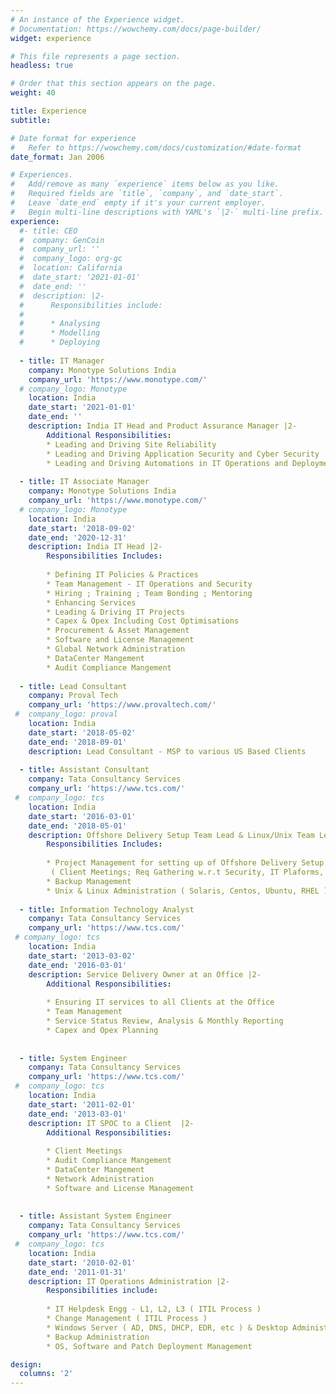 ```yaml
---
# An instance of the Experience widget.
# Documentation: https://wowchemy.com/docs/page-builder/
widget: experience

# This file represents a page section.
headless: true

# Order that this section appears on the page.
weight: 40

title: Experience
subtitle:

# Date format for experience
#   Refer to https://wowchemy.com/docs/customization/#date-format
date_format: Jan 2006

# Experiences.
#   Add/remove as many `experience` items below as you like.
#   Required fields are `title`, `company`, and `date_start`.
#   Leave `date_end` empty if it's your current employer.
#   Begin multi-line descriptions with YAML's `|2-` multi-line prefix.
experience:
  #- title: CEO
  #  company: GenCoin
  #  company_url: ''
  #  company_logo: org-gc
  #  location: California
  #  date_start: '2021-01-01'
  #  date_end: ''
  #  description: |2-
  #      Responsibilities include:
  #      
  #      * Analysing
  #      * Modelling
  #      * Deploying
        
  - title: IT Manager
    company: Monotype Solutions India
    company_url: 'https://www.monotype.com/'
  # company_logo: Monotype
    location: India
    date_start: '2021-01-01'
    date_end: ''
    description: India IT Head and Product Assurance Manager |2-
        Additional Responsibilities:
        * Leading and Driving Site Reliability 
        * Leading and Driving Application Security and Cyber Security
        * Leading and Driving Automations in IT Operations and Deployments
        
  - title: IT Associate Manager
    company: Monotype Solutions India
    company_url: 'https://www.monotype.com/'
  # company_logo: Monotype
    location: India
    date_start: '2018-09-02'
    date_end: '2020-12-31'
    description: India IT Head |2-
        Responsibilities Includes:
        
        * Defining IT Policies & Practices
        * Team Management - IT Operations and Security
        * Hiring ; Training ; Team Bonding ; Mentoring 
        * Enhancing Services
        * Leading & Driving IT Projects
        * Capex & Opex Including Cost Optimisations
        * Procurement & Asset Management
        * Software and License Management
        * Global Network Administration
        * DataCenter Mangement
        * Audit Compliance Mangement
        
  - title: Lead Consultant
    company: Proval Tech
    company_url: 'https://www.provaltech.com/'
 #  company_logo: proval
    location: India
    date_start: '2018-05-02'
    date_end: '2018-09-01'
    description: Lead Consultant - MSP to various US Based Clients
    
  - title: Assistant Consultant
    company: Tata Consultancy Services
    company_url: 'https://www.tcs.com/'
 #  company_logo: tcs
    location: India
    date_start: '2016-03-01'
    date_end: '2018-05-01'
    description: Offshore Delivery Setup Team Lead & Linux/Unix Team Lead  |2-
        Responsibilities Includes:
        
        * Project Management for setting up of Offshore Delivery Setup 
         ( Client Meetings; Req Gathering w.r.t Security, IT Plaforms, etc ; Infra Designing, Procement Mangment - Softwares, Hardwares, Leased Lines , etc  ; Delivery Mangement; Implementation & Delivery )
        * Backup Management
        * Unix & Linux Administration ( Solaris, Centos, Ubuntu, RHEL )
    
  - title: Information Technology Analyst
    company: Tata Consultancy Services
    company_url: 'https://www.tcs.com/'
 # company_logo: tcs
    location: India
    date_start: '2013-03-02'
    date_end: '2016-03-01'
    description: Service Delivery Owner at an Office |2-
        Additional Responsibilities:
    
        * Ensuring IT services to all Clients at the Office
        * Team Management
        * Service Status Review, Analysis & Monthly Reporting
        * Capex and Opex Planning
     
    
  - title: System Engineer
    company: Tata Consultancy Services
    company_url: 'https://www.tcs.com/'
 #  company_logo: tcs
    location: India
    date_start: '2011-02-01'
    date_end: '2013-03-01'
    description: IT SPOC to a Client  |2-
        Additional Responsibilities:
        
        * Client Meetings
        * Audit Compliance Mangement
        * DataCenter Mangement
        * Network Administration
        * Software and License Management
       
        
  - title: Assistant System Engineer
    company: Tata Consultancy Services
    company_url: 'https://www.tcs.com/'
 #  company_logo: tcs
    location: India
    date_start: '2010-02-01'
    date_end: '2011-01-31'
    description: IT Operations Administration |2-
        Responsibilities include:
        
        * IT Helpdesk Engg - L1, L2, L3 ( ITIL Process )
        * Change Management ( ITIL Process )
        * Windows Server ( AD, DNS, DHCP, EDR, etc ) & Desktop Administration 
        * Backup Administration
        * OS, Software and Patch Deployment Management

design:
  columns: '2'
---
```

